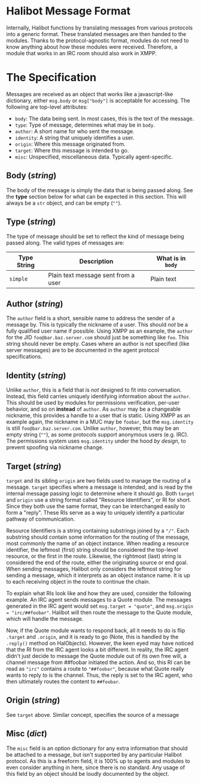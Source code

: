 # Halibot Message Format

Internally, Halibot functions by translating messages from various protocols into a generic format.
These translated messages are then handed to the modules.
Thanks to the protocol-agnostic format, modules do not need to know anything about how these modules were received.
Therefore, a module that works in an IRC room should also work in XMPP.

# The Specification

Messages are received as an object that works like a javascript-like dictionary, either `msg.body` or `msg["body"]` is acceptable for accessing.
The following are top-level attributes:

 - `body`: The data being sent. In most cases, this is the text of the message.
 - `type`: Type of message, determines what may be in `body`.
 - `author`: A short name for who sent the message.
 - `identity`: A string that uniquely identifies a user.
 - `origin`: Where this message originated from.
 - `target`: Where this message is intended to go.
 - `misc`: Unspecified, miscellaneous data. Typically agent-specific.

## Body (*string*)

The body of the message is simply the data that is being passed along.
See the **type** section below for what can be expected in this section.
This will always be a `str` object, and can be empty (`""`).

## Type (*string*)

The type of message should be set to reflect the kind of message being passed along.
The valid types of messages are:

| Type String | Description                         | What is in `body` |
| ----------- | ----------------------------------- | ----------------- |
| `simple`    | Plain text message sent from a user | Plain text        |

## Author (*string*)

The `author` field is a short, sensible name to address the sender of a message by.
This is typically the nickname of a user.
This should *not* be a fully qualified user name if possible.
Using XMPP as an example, the `author` for the JID `foo@bar.baz.server.com` should just be something like `foo`.
This string should never be empty.
Cases where an author is not specified (like server messages) are to be documented in the agent protocol specifications.

## Identity (*string*)

Unlike `author`, this is a field that is *not* designed to fit into conversation.
Instead, this field carries uniquely identifying information about the `author`.
This should be used by modules for permissions verification, per-user behavior, and so on **instead** of `author`.
As `author` may be a changeable nickname, this provides a handle to a user that is static.
Using XMPP as an example again, the nickname in a MUC may be `foobar`, but the `msg.identity` is still `foo@bar.baz.server.com`.
Unlike `author`, however, this may be an empty string (`""`), as some protocols support anonymous users (e.g. IRC).
The permissions system uses `msg.identity` under the hood *by design*, to prevent spoofing via nickname change.

## Target (*string*)

`target` and its sibling `origin` are two fields used to manage the routing of a message.
`target` specifies where a message is intended, and is read by the internal message passing logic to determine where it should go.
Both `target` and `origin` use a string format called "Resource Identifiers", or RI for short.
Since they both use the same format, they can be interchanged easily to form a "reply".
These RIs serve as a way to uniquely identify a particular pathway of communication.

Resource Identifiers is a string containing substrings joined by a `"/"`.
Each substring should contain some information for the routing of the message, most commonly the name of an object instance.
When reading a resource identifier, the leftmost (first) string should be considered the top-level resource, or the first in the route.
Likewise, the rightmost (last) string is considered the end of the route, either the originating source or end goal.
When sending messages, Halibot only considers the leftmost string for sending a message, which it interprets as an object instance name.
It is up to each receiving object in the route to continue the chain.

To explain what RIs look like and how they are used, consider the following example.
An IRC agent sends messages to a Quote module.
The messages generated in the IRC agent would set `msg.target = "quote"`, and `msg.origin = "irc/##foobar"`.
Halibot will then route the message to the Quote module, which will handle the message.

Now, if the Quote module wants to respond back, all it needs to do is flip `.target` and `.origin`, and it is ready to go
(Note, this is handled by the `.reply()` method on HalObjects).
However, the keen eyed may have noticed that the RI from the IRC agent looks a bit different.
In reality, the IRC agent didn't just decide to message the Quote module out of its own free will, a channel message from ##foobar initiated the action.
And so, this RI can be read as `"irc"` contains a route to `"##foobar"`, because what Quote really wants to reply to is the channel.
Thus, the reply is set to the IRC agent, who then ultimately routes the content to `##foobar`.

## Origin (*string*)

See `target` above. Similar concept, specifies the source of a message

## Misc (*dict*)

The `misc` field is an option dictionary for any extra information that should be attached to a message, but isn't supported by any particular Halibot protocol.
As this is a freeform field, it is 100% up to agents and modules to even consider anything in here, since there is no standard.
Any usage of this field by an object should be loudly documented by the object.
